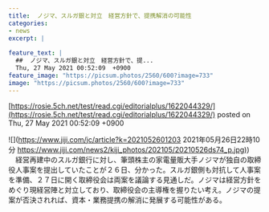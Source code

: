 ```yaml
---
title:  ノジマ、スルガ銀と対立　経営方針で、提携解消の可能性  
categories:
- news
excerpt: |
  
feature_text: |
  ##  ノジマ、スルガ銀と対立　経営方針で、提...
  Thu, 27 May 2021 00:52:09  +0900
feature_image: "https://picsum.photos/2560/600?image=733"
image: "https://picsum.photos/2560/600?image=733"
---
```


[https://rosie.5ch.net/test/read.cgi/editorialplus/1622044329/](https://rosie.5ch.net/test/read.cgi/editorialplus/1622044329/)
posted on Thu, 27 May 2021 00:52:09  +0900

<!--more-->

![](https://www.jiji.com/jc/article?k=2021052601203 2021年05月26日22時10分 [https://www.jiji.com/news2/kiji_photos/202105/20210526ds74_p.jpg)](https://www.jiji.com/news2/kiji_photos/202105/20210526ds74_p.jpg)) 　経営再建中のスルガ銀行に対し、筆頭株主の家電量販大手ノジマが独自の取締役人事案を提出していたことが２６日、分かった。スルガ銀側も対抗して人事案を準備、２７日に開く取締役会は両案を議論する見通しだ。ノジマは経営方針をめぐり現経営陣と対立しており、取締役会の主導権を握りたい考え。ノジマの提案が否決されれば、資本・業務提携の解消に発展する可能性がある。
